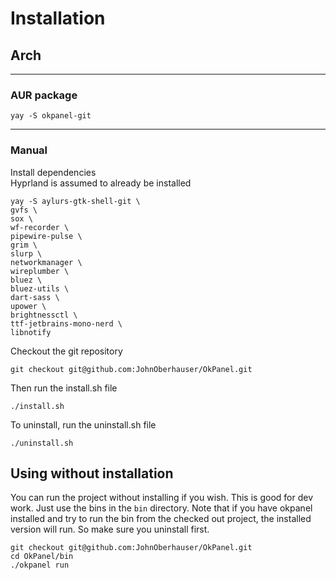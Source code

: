 # Installation

## Arch

---

### AUR package

```
yay -S okpanel-git
```

---

### Manual

Install dependencies    
Hyprland is assumed to already be installed
```
yay -S aylurs-gtk-shell-git \
gvfs \
sox \
wf-recorder \
pipewire-pulse \
grim \
slurp \
networkmanager \
wireplumber \
bluez \
bluez-utils \
dart-sass \
upower \
brightnessctl \
ttf-jetbrains-mono-nerd \
libnotify
```

Checkout the git repository

```
git checkout git@github.com:JohnOberhauser/OkPanel.git
```

Then run the install.sh file
```
./install.sh
```

To uninstall, run the uninstall.sh file

```
./uninstall.sh
```

## Using without installation

You can run the project without installing if you wish.  This is good for dev work.  Just use the bins in the 
`bin` directory.  Note that if you have okpanel installed and try to run the bin from the checked out project,
the installed version will run.  So make sure you uninstall first.

```
git checkout git@github.com:JohnOberhauser/OkPanel.git
cd OkPanel/bin
./okpanel run
```
